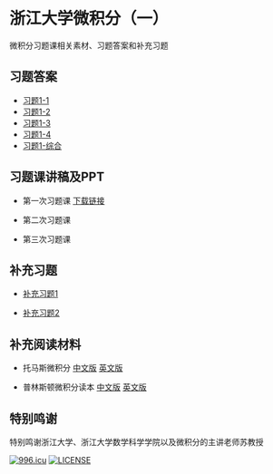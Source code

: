 # 浙江大学微积分（一）
微积分习题课相关素材、习题答案和补充习题

## 习题答案

* [习题1-1](https://raw.githubusercontent.com/Xu-jinhua/Calculus_ZJU/master/%E4%B9%A0%E9%A2%98%E7%AD%94%E6%A1%88/%E4%B9%A0%E9%A2%981-1.pdf)
* [习题1-2](https://raw.githubusercontent.com/Xu-jinhua/Calculus_ZJU/master/%E4%B9%A0%E9%A2%98%E7%AD%94%E6%A1%88/%E4%B9%A0%E9%A2%981-2.pdf)
* [习题1-3](https://raw.githubusercontent.com/Xu-jinhua/Calculus_ZJU/master/%E4%B9%A0%E9%A2%98%E7%AD%94%E6%A1%88/%E4%B9%A0%E9%A2%981-3.pdf)
* [习题1-4](https://raw.githubusercontent.com/Xu-jinhua/Calculus_ZJU/master/%E4%B9%A0%E9%A2%98%E7%AD%94%E6%A1%88/%E4%B9%A0%E9%A2%981-4.pdf)
* [习题1-综合](https://raw.githubusercontent.com/Xu-jinhua/Calculus_ZJU/master/%E4%B9%A0%E9%A2%98%E7%AD%94%E6%A1%88/%E4%B9%A0%E9%A2%981-%E7%BB%BC%E5%90%88.pdf)

## 习题课讲稿及PPT

* 第一次习题课 [下载链接](https://raw.githubusercontent.com/Xu-jinhua/Calculus_ZJU/master/%E5%BE%AE%E7%A7%AF%E5%88%86%E4%B9%A0%E9%A2%98%E8%AF%BE1PPT/%E5%BE%AE%E7%A7%AF%E5%88%86%E4%B9%A0%E9%A2%98%E8%AF%BE%E4%B8%80PPT.pdf)

* 第二次习题课 

* 第三次习题课 

## 补充习题

* [补充习题1](https://raw.githubusercontent.com/Xu-jinhua/Calculus_ZJU/master/%E8%A1%A5%E5%85%85%E4%B9%A0%E9%A2%98/%E8%A1%A5%E5%85%85%E4%B9%A0%E9%A2%98-1.pdf)

* [补充习题2](https://raw.githubusercontent.com/Xu-jinhua/Calculus_ZJU/master/%E8%A1%A5%E5%85%85%E4%B9%A0%E9%A2%98/%E8%A1%A5%E5%85%85%E4%B9%A0%E9%A2%98-2.pdf)

## 补充阅读材料

* 托马斯微积分 [中文版](https://raw.githubusercontent.com/Xu-jinhua/Calculus_ZJU/master/%E8%A1%A5%E5%85%85%E9%98%85%E8%AF%BB%E6%9D%90%E6%96%99/%E6%89%98%E9%A9%AC%E6%96%AF%E5%BE%AE%E7%A7%AF%E5%88%86%EF%BC%88%E7%AC%AC%E5%8D%81%E7%89%88%EF%BC%89.pdf) [英文版](https://raw.githubusercontent.com/Xu-jinhua/Calculus_ZJU/master/%E8%A1%A5%E5%85%85%E9%98%85%E8%AF%BB%E6%9D%90%E6%96%99/Joel%20Hass%20_%20Maurice%20D.%20Weir%20_%20Christopher%20Heil%20_%20Jr.%20George%20Brinton%20Thomas%20-%20Thomas'%20calculus-Pearson%20E.L.%20(2018).pdf)

* 普林斯顿微积分读本 [中文版](https://raw.githubusercontent.com/Xu-jinhua/Calculus_ZJU/master/%E8%A1%A5%E5%85%85%E9%98%85%E8%AF%BB%E6%9D%90%E6%96%99/%E6%99%AE%E6%9E%97%E6%96%AF%E9%A1%BF%E5%BE%AE%E7%A7%AF%E5%88%86%E8%AF%BB%E6%9C%AC.pdf) [英文版](https://raw.githubusercontent.com/Xu-jinhua/Calculus_ZJU/master/%E8%A1%A5%E5%85%85%E9%98%85%E8%AF%BB%E6%9D%90%E6%96%99/(Princeton%20Lifesaver%20Study%20Guide)%20Adrian%20Banner%20-%20The%20Calculus%20Lifesaver_%20All%20the%20Tools%20You%20Need%20to%20Excel%20at%20Calculus%20(Princeton%20Lifesaver%20Study%20Guides)-Princeton%20University%20Press%20(2007).pdf)

## 特别鸣谢

特别鸣谢浙江大学、浙江大学数学科学学院以及微积分的主讲老师苏教授

<a href="https://996.icu"><img src="https://img.shields.io/badge/link-996.icu-red.svg" alt="996.icu" /></a> [![LICENSE](https://img.shields.io/badge/license-Anti%20996-blue.svg)](https://github.com/996icu/996.ICU/blob/master/LICENSE)
